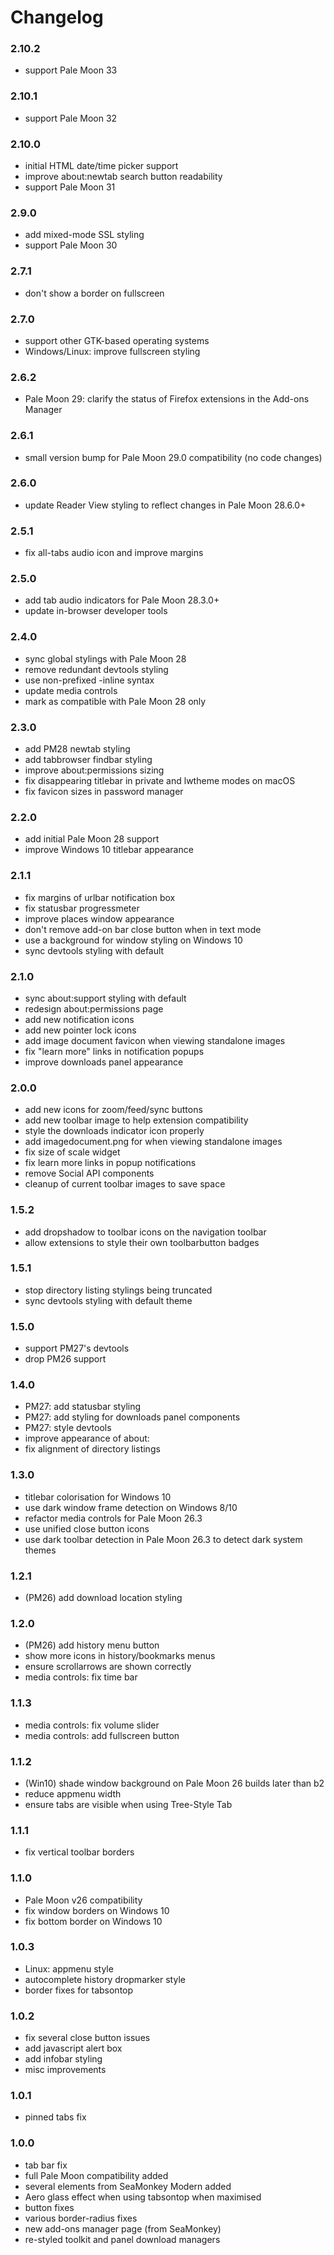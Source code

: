 # Changelog

### 2.10.2
- support Pale Moon 33

### 2.10.1
- support Pale Moon 32

### 2.10.0
- initial HTML date/time picker support
- improve about:newtab search button readability
- support Pale Moon 31

### 2.9.0
- add mixed-mode SSL styling
- support Pale Moon 30

### 2.7.1
- don't show a border on fullscreen

### 2.7.0
- support other GTK-based operating systems
- Windows/Linux: improve fullscreen styling

### 2.6.2
- Pale Moon 29: clarify the status of Firefox extensions in the Add-ons Manager

### 2.6.1
- small version bump for Pale Moon 29.0 compatibility (no code changes)

### 2.6.0
- update Reader View styling to reflect changes in Pale Moon 28.6.0+

### 2.5.1
- fix all-tabs audio icon and improve margins

### 2.5.0
- add tab audio indicators for Pale Moon 28.3.0+
- update in-browser developer tools

### 2.4.0
- sync global stylings with Pale Moon 28
- remove redundant devtools styling
- use non-prefixed -inline syntax
- update media controls
- mark as compatible with Pale Moon 28 only

### 2.3.0
- add PM28 newtab styling
- add tabbrowser findbar styling
- improve about:permissions sizing
- fix disappearing titlebar in private and lwtheme modes on macOS
- fix favicon sizes in password manager

### 2.2.0
- add initial Pale Moon 28 support
- improve Windows 10 titlebar appearance

### 2.1.1
- fix margins of urlbar notification box
- fix statusbar progressmeter
- improve places window appearance
- don't remove add-on bar close button when in text mode
- use a background for window styling on Windows 10
- sync devtools styling with default

### 2.1.0
- sync about:support styling with default
- redesign about:permissions page
- add new notification icons
- add new pointer lock icons
- add image document favicon when viewing standalone images
- fix "learn more" links in notification popups
- improve downloads panel appearance

### 2.0.0
- add new icons for zoom/feed/sync buttons
- add new toolbar image to help extension compatibility
- style the downloads indicator icon properly
- add imagedocument.png for when viewing standalone images
- fix size of scale widget
- fix learn more links in popup notifications
- remove Social API components
- cleanup of current toolbar images to save space

### 1.5.2
- add dropshadow to toolbar icons on the navigation toolbar
- allow extensions to style their own toolbarbutton badges

### 1.5.1
- stop directory listing stylings being truncated
- sync devtools styling with default theme

### 1.5.0
- support PM27's devtools
- drop PM26 support

### 1.4.0
- PM27: add statusbar styling
- PM27: add styling for downloads panel components
- PM27: style devtools
- improve appearance of about:
- fix alignment of directory listings

### 1.3.0
- titlebar colorisation for Windows 10
- use dark window frame detection on Windows 8/10
- refactor media controls for Pale Moon 26.3
- use unified close button icons
- use dark toolbar detection in Pale Moon 26.3 to detect dark system themes

### 1.2.1
- (PM26) add download location styling

### 1.2.0
- (PM26) add history menu button
- show more icons in history/bookmarks menus
- ensure scrollarrows are shown correctly
- media controls: fix time bar

### 1.1.3
- media controls: fix volume slider
- media controls: add fullscreen button

### 1.1.2
- (Win10) shade window background on Pale Moon 26 builds later than b2
- reduce appmenu width
- ensure tabs are visible when using Tree-Style Tab

### 1.1.1
- fix vertical toolbar borders

### 1.1.0
- Pale Moon v26 compatibility
- fix window borders on Windows 10
- fix bottom border on Windows 10

### 1.0.3
- Linux: appmenu style
- autocomplete history dropmarker style
- border fixes for tabsontop

### 1.0.2
- fix several close button issues
- add javascript alert box
- add infobar styling
- misc improvements

### 1.0.1
- pinned tabs fix

### 1.0.0
- tab bar fix
- full Pale Moon compatibility added
- several elements from SeaMonkey Modern added
- Aero glass effect when using tabsontop when maximised
- button fixes
- various border-radius fixes
- new add-ons manager page (from SeaMonkey)
- re-styled toolkit and panel download managers

